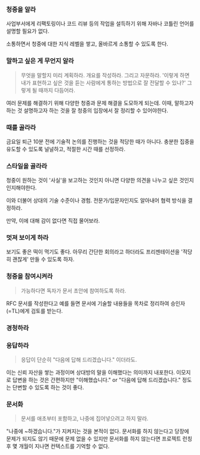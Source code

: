 ### 청중을 알라
사업부서에게 리팩토링이나 코드 리뷰 등의 작업을 설득하기 위해 자바나 코틀린 언어를 설명할 필요가 없다.

소통하면서 청중에 대한 지식 레벨을 쌓고, 올바르게 소통할 수 있도록 한다.
### 말하고 싶은 게 무언지 알라
> 무엇을 말할지 미리 계획하라. 개요를 작성하라. 그리고 자문하라. '이렇게 하면 내가 표현하고 싶은 것을 듣는 사람에게 통하는 방법으로 잘 전달할 수 있나?' 그렇게 될 때까지 다듬어라.

여러 문제를 해결하기 위해 다양한 청중과 문제 해결을 도모하게 되는데. 이때, 말하고자 하는 것 설명하고자 하는 것을 잘 청중의 입장에서 잘 정리할 수 있어야한다.
### 때를 골라라
금요일 퇴근 10분 전에 기술적 논의를 진행하는 것을 적당한 때가 아니다. 충분한 집중을 유도할 수 있도록 널널하고, 적절한 시간 때를 선정하라.
### 스타일을 골라라
청중이 원하는 것이 '사실'을 보고하는 것인지 아니면 다양한 의견을 나누고 싶은 것인지 인지해야한다.

이와 더불어 상대의 기술 수준이나 경험. 전문가/입문자인지도 알아내어 협력 방식을 결정하라.

만약, 이에 대해 감이 없다면 직접 물어보라.
### 멋져 보이게 하라
보기도 좋은 떡이 먹기도 좋다. 아무리 간단한 회의라고 하더라도 프리젠테이션을 '적당히 괜찮게' 만들 수 있도록 하자.
### 청중을 참여시켜라
> 가능하다면 독자가 문서 초안에 참여하도록 하라.

RFC 문서를 작성한다고 예를 들면 문서에 기술할 내용들을 목차로 정리하여 승인자(=TL)에게 검토를 받는다.
### 경청하라

### 응답하라
> 응답이 단순히 "다음에 답해 드리겠습니다." 이더라도.

이는 신뢰 자산을 쌓는 과정이며 상대방의 말을 이해했다는 의미까지 내포한다. 이모지로 답변을 하는 것은 간편하지만 "이해했습니다." or "다음에 답해 드리겠습니다." 정도는 단변할 수 있도록 하는 것이 좋다.
### 문서화
> 문서를 애초부터 포함하고, 나중에 집어넣으려고 하지 말라.

"나중에 ~하겠습니다."가 지켜지는 것을 본적이 없다. 문서화를 하지 않는다고 당장에 문제가 되지도 않기 때문에 문제 없을 수 있지만 문서화를 하지 않는다면 프로젝트 런칭 후 몇 개월이 지나면 컨텍스트를 기억할 수 없다.
